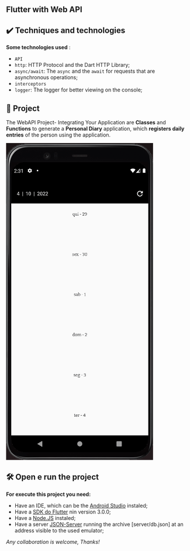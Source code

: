 ## Flutter with Web API

## ✔️ Techniques and technologies

**Some technologies used** :
- `API`
- `http`: HTTP Protocol and the Dart HTTP Library;
- `async/await`: The `async` and the `await` for requests that are asynchronous operations;
- `interceptors`
- `logger`: The logger for better viewing on the console;

## 🔨 Project

The WebAPI Project- Integrating Your Application are **Classes** and **Functions** to generate a **Personal Diary** application, which **registers daily entries** of the person using the application.

![GIF animado demonstrando funcionalidades do projeto](https://github.com/alura-cursos/flutter_webapi_first_course/raw/main/gif01.gif)

## 🛠️ Open e run the project

**For execute this project you need:**

- Have an IDE, which can be the  [Android Studio](https://developer.android.com/) instaled;
- Have a [SDK do Flutter](https://docs.flutter.dev/get-started/install) nin version 3.0.0;
- Have a [Node.JS](https://nodejs.org/en/) instaled;
- Have a server [JSON-Server](https://www.npmjs.com/package/json-server) running the archive [server/db.json] at an address visible to the used emulator;

*Any collaboration is welcome, Thanks!*
